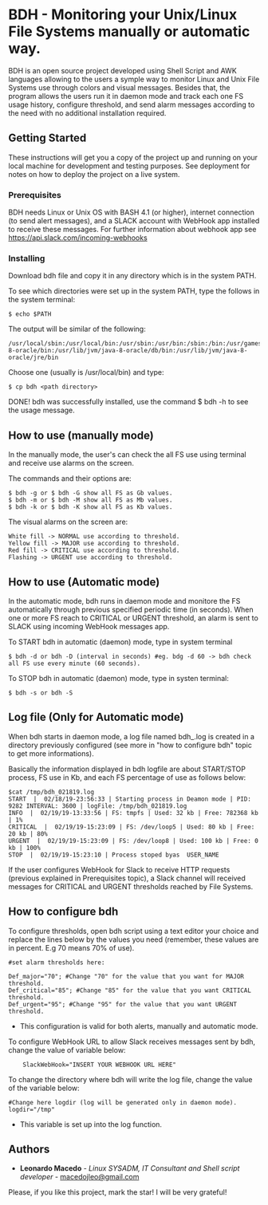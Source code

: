 # BDH - Monitoring your Unix/Linux File Systems manually or automatic way.  

BDH is an open source project developed using Shell Script and AWK languages allowing to the users a symple way to monitor Linux and Unix File Systems use through colors and visual messages. Besides that, the program allows the users run it in daemon mode and track each one FS usage history, configure threshold, and send alarm messages according to the need with no additional installation required.

## Getting Started

These instructions will get you a copy of the project up and running on your local machine for development and testing purposes. See deployment for notes on how to deploy the project on a live system.

### Prerequisites

BDH needs Linux or Unix OS with BASH 4.1 (or higher), internet connection (to send alert messages), and a SLACK account with WebHook app installed to receive these messages. For further information about webhook app see https://api.slack.com/incoming-webhooks  

### Installing

Download bdh file and copy it in any directory which is in the system PATH.

To see which directories were set up in the system PATH, type the follows in the system terminal:

	$ echo $PATH

The output will be similar of the following:
	
	/usr/local/sbin:/usr/local/bin:/usr/sbin:/usr/bin:/sbin:/bin:/usr/games:/usr/local/games:/snap/bin:/usr/lib/jvm/java-8-oracle/bin:/usr/lib/jvm/java-8-oracle/db/bin:/usr/lib/jvm/java-8-oracle/jre/bin

Choose one (usually is /usr/local/bin) and type:

	$ cp bdh <path directory>

DONE! bdh was successfully installed, use the command $ bdh -h to see the usage message.


## How to use (manually mode)

In the manually mode, the user's can check the all FS use using terminal and receive use alarms on the screen.

The commands and their options are:

	$ bdh -g or $ bdh -G show all FS as Gb values.
	$ bdh -m or $ bdh -M show all FS as Mb values.
	$ bdh -k or $ bdh -K show all FS as Kb values.

The visual alarms on the screen are:
	
	White fill -> NORMAL use according to threshold.
	Yellow fill -> MAJOR use according to threshold.
	Red fill -> CRITICAL use according to threshold.
	Flashing -> URGENT use according to threshold.
	
## How to use (Automatic mode)

In the automatic mode, bdh runs in daemon mode and monitore the FS automatically through previous specified periodic time (in seconds). When one or more FS reach to CRITICAL or URGENT threshold, an alarm is sent to SLACK using incoming WebHook messages app.

To START bdh in automatic (daemon) mode, type in system terminal

	$ bdh -d or bdh -D (interval in seconds) #eg. bdg -d 60 -> bdh check all FS use every minute (60 seconds).

To STOP bdh in automatic (daemon) mode, type in systen terminal:

	$ bdh -s or bdh -S
	
## Log file (Only for Automatic mode)

When bdh starts in daemon mode, a log file named bdh_<timestamp>.log is created in a directory previously configured (see more in "how to configure bdh" topic to get more informations).

Basically the information displayed in bdh logfile are about START/STOP process, FS use in Kb, and each FS percentage of use as follows below:

	$cat /tmp/bdh_021819.log
	START  |  02/18/19-23:56:33 | Starting process in Deamon mode | PID:  9282 INTERVAL: 3600 | logFile: /tmp/bdh_021819.log
	INFO  |  02/19/19-13:33:56 | FS: tmpfs | Used: 32 kb | Free: 782368 kb | 1%
	CRITICAL  |  02/19/19-15:23:09 | FS: /dev/loop5 | Used: 80 kb | Free: 20 kb | 80%
	URGENT  |  02/19/19-15:23:09 | FS: /dev/loop8 | Used: 100 kb | Free: 0 kb | 100%
	STOP  |  02/19/19-15:23:10 | Process stoped byas  USER_NAME
 
If the user configures WebHook for Slack to receive HTTP requests (previous explained in Prerequisites topic), a Slack channel will received messages for CRITICAL and URGENT thresholds reached by File Systems. 
	

## How to configure bdh

To configure thresholds, open bdh script using a text editor your choice and replace the lines below by the values you need (remember, these values are in percent. E.g 70 means 70% of use). 

	#set alarm thresholds here:                                   

	Def_major="70"; #Change "70" for the value that you want for MAJOR threshold.
	Def_critical="85"; #Change "85" for the value that you want CRITICAL threshold.
	Def_urgent="95"; #Change "95" for the value that you want URGENT threshold.
	
* This configuration is valid for both alerts, manually and automatic mode.	

To configure WebHook URL to allow Slack receives messages sent by bdh, change the value of variable below:

		SlackWebHook="INSERT YOUR WEBHOOK URL HERE"

To change the directory where bdh will write the log file, change the value of the variable below:

	#Change here logdir (log will be generated only in daemon mode).
	logdir="/tmp"
	
* This variable is set up into the log function.

## Authors

* **Leonardo Macedo** - *Linux SYSADM, IT Consultant and Shell script developer* - macedojleo@gmail.com

Please, if you like this project, mark the star! I will be very grateful!


